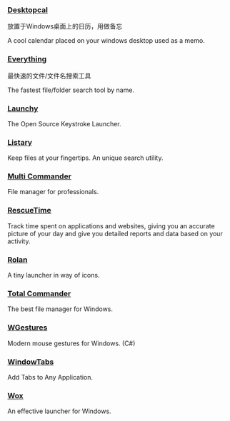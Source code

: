 ### [Desktopcal](http://www.desktopcal.com/)

放置于Windows桌面上的日历，用做备忘

A cool calendar placed on your windows desktop used as a memo.

### [Everything](http://www.voidtools.com/)

最快速的文件/文件名搜索工具

The fastest file/folder search tool by name.

### [Launchy](http://www.launchy.net/)

The Open Source Keystroke Launcher.

### [Listary](http://www.listary.com/)

Keep files at your fingertips. An unique search utility.

### [Multi Commander](http://multicommander.com/)

File manager for professionals.

### [RescueTime](https://team.rescuetime.com/)

Track time spent on applications and websites, giving you an accurate picture of your day and give you detailed reports and data based on your activity.

### [Rolan](http://www.irolan.com/)

A tiny launcher in way of icons.

### [Total Commander](https://www.ghisler.com/)

The best file manager for Windows.

### [**WGestures**](http://www.yingdev.com/projects/wgestures)

Modern mouse gestures for Windows. \(C\#\)

### [WindowTabs](http://windowtabs.com/)

Add Tabs to Any Application.

### [Wox](http://www.getwox.com/)

An effective launcher for Windows.

